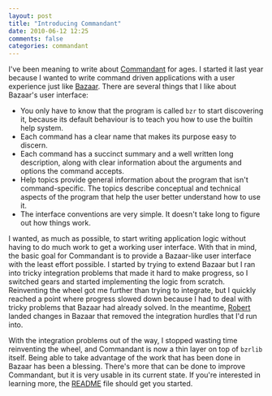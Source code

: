 ```yaml
---
layout: post
title: "Introducing Commandant"
date: 2010-06-12 12:25
comments: false
categories: commandant
---
```


I've been meaning to write about
[Commandant](https://launchpad.net/commandant) for ages.  I started it
last year because I wanted to write command driven applications with a
user experience just like [Bazaar](http://bazaar.canonical.com/).
There are several things that I like about Bazaar's user interface:

- You only have to know that the program is called `bzr` to start
  discovering it, because its default behaviour is to teach you how to
  use the builtin help system.
- Each command has a clear name that makes its purpose easy to discern.
- Each command has a succinct summary and a well written long
  description, along with clear information about the arguments and
  options the command accepts.
- Help topics provide general information about the program that isn't
  command-specific.  The topics describe conceptual and technical
  aspects of the program that help the user better understand how to
  use it.
- The interface conventions are very simple.  It doesn't take long to
  figure out how things work.

I wanted, as much as possible, to start writing application logic
without having to do much work to get a working user interface.  With
that in mind, the basic goal for Commandant is to provide a
Bazaar-like user interface with the least effort possible.  I started
by trying to extend Bazaar but I ran into tricky integration problems
that made it hard to make progress, so I switched gears and started
implementing the logic from scratch.  Reinventing the wheel got me
further than trying to integrate, but I quickly reached a point where
progress slowed down because I had to deal with tricky problems that
Bazaar had already solved.  In the meantime,
[Robert](http://rbtcollins.wordpress.com/) landed changes in Bazaar
that removed the integration hurdles that I'd run into.

With the integration problems out of the way, I stopped wasting time
reinventing the wheel, and Commandant is now a thin layer on top of
`bzrlib` itself.  Being able to take advantage of the work that has
been done in Bazaar has been a blessing.  There's more that can be done
to improve Commandant, but it is very usable in its current state.  If
you're interested in learning more, the
[README](http://bazaar.launchpad.net/~jkakar/commandant/trunk/annotate/head:/README)
file should get you started.
